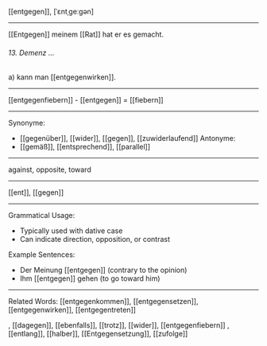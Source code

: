 [[entgegen]], [ˈɛntˌɡeːɡən]

---

[[Entgegen]] meinem [[Rat]] hat er es gemacht.

###### 13. Demenz …

a) kann man [[entgegenwirken]].

---

[[entgegenfiebern]] - [[entgegen]] = [[fiebern]]

---

Synonyme:

- [[gegenüber]], [[wider]], [[gegen]], [[zuwiderlaufend]]
  Antonyme:
- [[gemäß]], [[entsprechend]], [[parallel]]

---

against, opposite, toward

---

[[ent]], [[gegen]]

---

Grammatical Usage:

- Typically used with dative case
- Can indicate direction, opposition, or contrast

Example Sentences:

- Der Meinung [[entgegen]] (contrary to the opinion)
- Ihm [[entgegen]] gehen (to go toward him)

---

Related Words:
[[entgegenkommen]], [[entgegensetzen]], [[entgegenwirken]], [[entgegentreten]]

, [[dagegen]], [[ebenfalls]], [[trotz]], [[wider]], [[entgegenfiebern]]
, [[entlang]], [[halber]], [[Entgegensetzung]], [[zufolge]]
